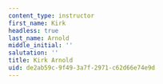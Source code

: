 ```yaml
---
content_type: instructor
first_name: Kirk
headless: true
last_name: Arnold
middle_initial: ''
salutation: ''
title: Kirk Arnold
uid: de2ab59c-9f49-3a7f-2971-c62d66e74e9d
---
```

